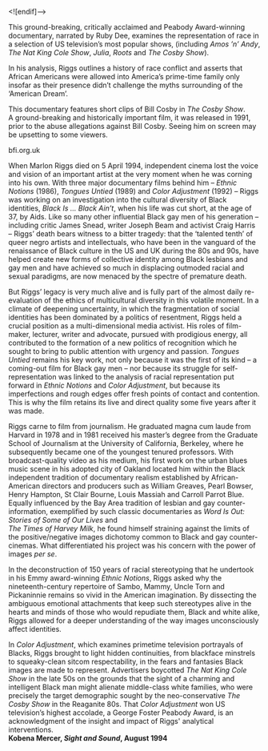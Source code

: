 

<![endif]-->

This ground-breaking, critically acclaimed and Peabody Award-winning documentary, narrated by Ruby Dee, examines the representation of race in a selection of US television’s most popular shows, (including _Amos ’n’ Andy_,  
_The Nat King Cole Show_, _Julia_, _Roots_ and _The Cosby Show_).

In his analysis, Riggs outlines a history of race conflict and asserts that African Americans were allowed into America’s prime-time family only insofar as their presence didn’t challenge the myths surrounding of the ‘American Dream’.

This documentary features short clips of Bill Cosby in _The Cosby Show_.  
A ground-breaking and historically important film, it was released in 1991, prior to the abuse allegations against Bill Cosby. Seeing him on screen may be upsetting to some viewers.

bfi.org.uk

When Marlon Riggs died on 5 April 1994, independent cinema lost the voice and vision of an important artist at the very moment when he was corning into his own. With three major documentary films behind him – _Ethnic Notions_ (1986), _Tongues Untied_ (1989) and _Color Adjustment_ (1992) – Riggs was working on an investigation into the cultural diversity of Black identities, _Black Is ... Black Ain’t_, when his life was cut short, at the age of 37, by Aids. Like so many other influential Black gay men of his generation – including critic James Snead, writer Joseph Beam and activist Craig Harris – Riggs’ death bears witness to a bitter tragedy: that the ‘talented tenth’ of queer negro artists and intellectuals, who have been in the vanguard of the renaissance of Black culture in the US and UK during the 80s and 90s, have helped create new forms of collective identity among Black lesbians and gay men and have achieved so much in displacing outmoded racial and sexual paradigms, are now menaced by the spectre of premature death.

But Riggs’ legacy is very much alive and is fully part of the almost daily re-evaluation of the ethics of multicultural diversity in this volatile moment. In a climate of deepening uncertainty, in which the fragmentation of social identities has been dominated by a politics of resentment, Riggs held a crucial position as a multi-dimensional media activist. His roles of film-maker, lecturer, writer and advocate, pursued with prodigious energy, all contributed to the formation of a new politics of recognition which he sought to bring to public attention with urgency and passion. _Tongues Untied_ remains his key work, not only because it was the first of its kind – a coming-out film for Black gay men – nor because its struggle for self-representation was linked to the analysis of racial representation put forward in _Ethnic Notions_ and _Color Adjustment_, but because its imperfections and rough edges offer fresh points of contact and contention. This is why the film retains its live and direct quality some five years after it was made.

Riggs carne to film from journalism. He graduated magna cum laude from Harvard in 1978 and in 1981 received his master’s degree from the Graduate School of Journalism at the University of California, Berkeley, where he subsequently became one of the youngest tenured professors. With broadcast-quality video as his medium, his first work on the urban blues music scene in his adopted city of Oakland located him within the Black independent tradition of documentary realism established by African-American directors and producers such as William Greaves, Pearl Bowser, Henry Hampton, St Clair Bourne, Louis Massiah and Carroll Parrot Blue. Equally influenced by the Bay Area tradition of lesbian and gay counter-information, exemplified by such classic documentaries as _Word Is Out: Stories of Some of Our Lives_ and  
_The Times of Harvey Milk_, he found himself straining against the limits of the positive/negative images dichotomy common to Black and gay counter-cinemas. What differentiated his project was his concern with the power of images _per se_.

In the deconstruction of 150 years of racial stereotyping that he undertook in his Emmy award-winning _Ethnic Notions_, Riggs asked why the nineteenth-century repertoire of Sambo, Mammy, Uncle Torn and Pickaninnie remains so vivid in the American imagination. By dissecting the ambiguous emotional attachments that keep such stereotypes alive in the hearts and minds of those who would repudiate them, Black and white alike, Riggs allowed for a deeper understanding of the way images unconsciously affect identities.

In _Color Adjustment_, which examines primetime television portrayals of Blacks, Riggs brought to light hidden continuities, from blackface minstrels to squeaky-clean sitcom respectability, in the fears and fantasies Black images are made to represent. Advertisers boycotted _The Nat King Cole Show_ in the late 50s on the grounds that the sight of a charming and intelligent Black man might alienate middle-class white families, who were precisely the target demographic sought by the neo-conservative _The Cosby Show_ in the Reaganite 80s. That _Color Adjustment_ won US television’s highest accolade, a George Foster Peabody Award, is an acknowledgment of the insight and impact of Riggs' analytical interventions.  
**Kobena Mercer, _Sight and Sound_, August 1994**  
<br>
<!--stackedit_data:
eyJoaXN0b3J5IjpbLTE4NjA1MzYzOTRdfQ==
-->